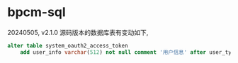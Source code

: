 # bpcm-sql

20240505, v2.1.0 源码版本的数据库表有变动如下,
```sql
alter table system_oauth2_access_token
    add user_info varchar(512) not null comment '用户信息' after user_type;
```